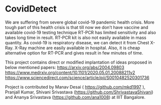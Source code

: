# CovidDetect

We are suffering from severe global covid-19 pandemic health crisis. More tough part of this health crisis is that till now we don’t have vaccine and available covid-19 testing technique RT-PCR has limited sensitivity and also takes long time in result. RT-PCR kit is also not easily available in mass quantity. As covid-19 is respiratory disease,  we can detect it from Chest X-Ray. X-Ray machine are easily available in hospital. Also, it is cheap alternative option for RT-PCR and gives result in few minutes of time.


This project contains direct or modified implantation of ideas proposed in below mentioned papers:
https://arxiv.org/abs/2004.09803
https://www.medrxiv.org/content/10.1101/2020.05.01.20088211v2
https://www.sciencedirect.com/science/article/pii/S0010482520301736


Project is contributed by Manav Desai ( https://github.com/mkd1997 ), Pranjall Kumar, Shivani Srivastava (https://github.com/ShrivastavaShivani) and Ananya Srivastava (https://github.com/ana1008) at IIIT Bangalore.
